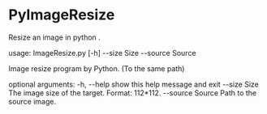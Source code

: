 # PyImageResize
Resize an image in python .

usage: ImageResize.py [-h] --size Size --source Source

Image resize program by Python. (To the same path)

optional arguments:
  -h, --help       show this help message and exit
  --size Size      The image size of the target. Format: 112*112.
  --source Source  Path to the source image.
  
 
